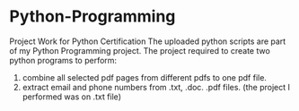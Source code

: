 # Python-Programming
Project Work for Python Certification
The uploaded python scripts are part of my Python Programming project. 
The project required to create two python programs to perform:
1. combine all selected pdf pages from different pdfs to one pdf file.
2. extract email and phone numbers from .txt, .doc. .pdf files. (the project I performed was on .txt file)
